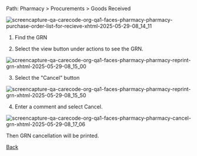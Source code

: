 Path: Pharmacy > Procurements > Goods Received

![screencapture-qa-carecode-org-qa1-faces-pharmacy-pharmacy-purchase-order-list-for-recieve-xhtml-2025-05-29-08_14_11](https://github.com/user-attachments/assets/b7a850a0-66cb-444f-b35b-965cbec46531)

1. Find the GRN

2. Select the view button under actions to see the GRN.

![screencapture-qa-carecode-org-qa1-faces-pharmacy-pharmacy-reprint-grn-xhtml-2025-05-29-08_15_00](https://github.com/user-attachments/assets/e5480778-ed4d-49c4-a312-acccf6a19948)

3. Select the "Cancel" button

![screencapture-qa-carecode-org-qa1-faces-pharmacy-pharmacy-reprint-grn-xhtml-2025-05-29-08_15_50](https://github.com/user-attachments/assets/709805b1-a0f5-439e-a501-53ab92fdbe11)

4. Enter a comment and select Cancel.

![screencapture-qa-carecode-org-qa1-faces-pharmacy-pharmacy-cancel-grn-xhtml-2025-05-29-08_17_06](https://github.com/user-attachments/assets/27733936-4701-4645-ae2f-2c872b7b3f37)

Then GRN cancellation will be printed.


[Back](https://github.com/hmislk/hmis/wiki/Receive-Goods)



